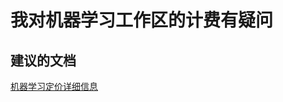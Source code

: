 <properties 
    pageTitle="I have a question regarding billing for machine learning workspaces"
    description="我对机器学习工作区的计费有疑问"
    service="microsoft.machinelearning"
    resource="workspaces"
    authors="jajan17"
    displayOrder="1"
    selfHelpType="resource"
    supportTopicIds=""
    resourceTags=""
    productPesIds=""
    cloudEnvironments="public"
 />


# <a name="i-have-a-question-regarding-billing-for-machine-learning-workspaces"></a>我对机器学习工作区的计费有疑问

## <a name="recommended-documents"></a>**建议的文档**
[机器学习定价详细信息](http://go.microsoft.com/fwlink/?LinkId=824637)



<!--HONumber=Nov16_HO4-->


